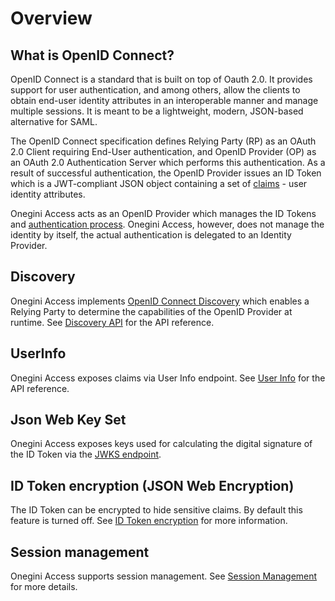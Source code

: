 # Overview

## What is OpenID Connect?
OpenID Connect is a standard that is built on top of Oauth 2.0. It provides support for user authentication, and among others, allow the clients to obtain 
end-user identity attributes in an interoperable manner and manage multiple sessions. It is meant to be a lightweight, modern, JSON-based alternative for SAML.

The OpenID Connect specification defines Relying Party (RP) as an OAuth 2.0 Client requiring End-User authentication, and OpenID Provider (OP) as an OAuth 2.0 
Authentication Server which performs this authentication. As a result of successful authentication, the OpenID Provider issues an ID Token which is
a JWT-compliant JSON object containing a set of [claims](scopes-and-claims.md) - user identity attributes.

Onegini Access acts as an OpenID Provider which manages the ID Tokens and [authentication process](authentication.md). Onegini Access, 
however, does not manage the identity by itself, the actual authentication is delegated to an Identity Provider.

##  Discovery
Onegini Access implements [OpenID Connect Discovery](https://openid.net/specs/openid-connect-discovery-1_0.html) which enables a Relying Party
to determine the capabilities of the OpenID Provider at runtime. See [Discovery API](../../../api-reference/oidc/discovery.md) for the API reference. 

## UserInfo
Onegini Access exposes claims via User Info endpoint. See [User Info](../../../api-reference/oidc/user-info.md) for the API reference.

## Json Web Key Set
Onegini Access exposes keys used for calculating the digital signature of the ID Token via the [JWKS endpoint](../../../api-reference/oidc/jwks.md).

## ID Token encryption (JSON Web Encryption)
The ID Token can be encrypted to hide sensitive claims. By default this feature is turned off. See 
[ID Token encryption](../id-token-encryption/id-token-encryption.md) for more information.

## Session management 
Onegini Access supports session management. See [Session Management](../session-management/index.md) for more details.